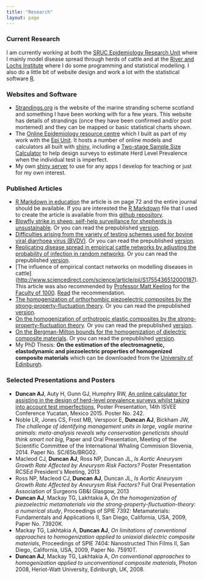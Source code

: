 ```yaml
---
title: "Research"
layout: page
---
```


### Current Research

I am currently working at both the [SRUC Epidemiology Research Unit](http://www.sruc.ac.uk/info/120249/epidemiology_research_unit) where I mainly model disease spread through herds of cattle and at the [River and Lochs Institute](http://www.uhi.ac.uk/en/research-enterprise/res-themes/environmental/rivers-and-lochs-institute) where I do some programming and statistical modelling. I also do a little bit of website design and work a lot with the statistical software [R](http://cran.r-project.org/).

### Websites and Software

- [Strandings.org](http://www.strandings.org) is the website of the marine stranding scheme scotland and something I have been working with for a few years. This website has details of strandings (once they have been confirmed and/or post mortemed) and they can be mapped or basic statistical charts shown. 
- The [Online Epidemiology resource centre](http://epidemiology.sruc.ac.uk) which I built as part of my work with the  [Epi Unit](http://www.sruc.ac.uk/info/120249/epidemiology_research_unit). It hosts a number of online models and calculators all built with [shiny](http://shiny.rstudio.com/), including a [Two-stage Sample Size Calculator](http://epidemiology.sruc.ac.uk/shiny/apps/Two-stageSampleSizeCalculator/) to help design surveys to estimate Herd Level Prevalence when the individual test is imperfect. 
- My own [shiny server](https://shiny.aj2duncan.com/) to use for any apps I develop for teaching or just for my own interest.
    

### Published Articles
- [R Markdown in education](http://www.scottishmathematicalcouncil.org/wp1/smc-publications/journals/) the article is on page 72 and the entire journal should be available. If you are interested the [R Markdown](https://rmarkdown.rstudio.com/) file that I used to create the article is available from this [github repository](https://github.com/aj2duncan/Rmd_Ed_Paper).
- [Blowfly strike in sheep: self-help surveillance for shepherds is unsustainable](http://veterinaryrecord.bmj.com/content/180/11/280.1.full). Or you can read the prepublished [version](http://openaccess.sruc.ac.uk/handle/11262/11171).
- [Difficulties arising from the variety of testing schemes used for bovine viral diarrhoea virus (BVDV)](http://veterinaryrecord.bmj.com/cgi/content/full/vr.103329). Or you can read the prepublished [version](http://openaccess.sruc.ac.uk/handle/11262/10928).
- [Replicating disease spread in empirical cattle networks by adjusting the probability of infection in random networks](http://www.sciencedirect.com/science/article/pii/S0040580914000653). Or you can read the prepublished [version](http://openaccess.sruc.ac.uk/bitstream/11262/10508/2/10508.pdf).
- [The influence of empirical contact networks on modelling diseases in cattle] (http://www.sciencedirect.com/science/article/pii/S1755436512000187). This article was also recommended by [Professor Matt Keeling](http://www2.warwick.ac.uk/fac/sci/maths/people/staff/matt_keeling/) for the [Faculty of 1000](http://f1000.com/about/whatis). [Read](http://f1000.com/717950095) the recommendation.
- [The homogenization of orthorhombic piezoelectric composites by the strong-property-fluctuation theory](http://iopscience.iop.org/1751-8121/42/16/165402). Or you can read the prepublished [version](http://arxiv.org/abs/0811.2387).
- [On the homogenization of orthotropic elastic composites by the strong-property-fluctuation theory](http://imamat.oxfordjournals.org/content/74/4/507.short?rss=1). Or you can read the prepublished [version](http://arxiv.org/abs/0810.5671).
- [On the Bergman-Milton bounds for the homogenization of dielectric composite materials](http://www.sciencedirect.com/science/article/pii/S0030401806011631</a>). Or you can read the prepublished [version](http://arxiv.org/abs/physics/0512008).
- My PhD Thesis: __On the estimation of the electromagnetic, elastodynamic and piezoelectric properties of homogenized composite materials__ which can be downloaded from the [University of Edinburgh](https://www.era.lib.ed.ac.uk/handle/1842/3871).


### Selected Presentations and Posters
- __Duncan AJ__, Auty H, Gunn GJ, Humphry RW, [An online calculator for assisting in the design of herd-level prevalence surveys whilst taking into account test imperfections](http://www.abstractsonline.com/Plan/ViewAbstract.aspx?sKey=909940c4-51e0-45b7-9577-46c7f25b2d9b&cKey=1ced8d75-5478-4b7f-81ea-f9fab912d764&mKey=6753aa4b-4efd-470c-b925-c66f22f0712c), Poster Presentation, 14th ISVEE Conference Yucatan, Mexico 2015. Poster No. 242.
- Noble LR, Jones CS, Frost MB, Verspoor E, __Duncan AJ__, Bickham JW, _The challenge of identifying management units in large, vagile marine animals: meta-analysis reveals why conservation geneticists should think smart not big_, Paper and Oral Presentation, Meeting of the Scientific Committee of the International Whaling Commision Slovenia, 2014. Paper No. SC/65b/BRG02.
- Macleod CJ, __Duncan AJ__, Ross NP, Duncan JL, _Is Aortic Aneurysm Growth Rate Affected by Aneurysm Risk Factors?_ Poster Presentation RCSEd President's Meeting, 2013
- Ross NP, Macleod CJ, __Duncan AJ__, Duncan JL, _Is Aortic Aneurysm Growth Rate Affected by Aneurysm Risk Factors?_ Full Oral Presentation Association of Surgeons GB&I Glasgow, 2013
- __Duncan AJ__, Mackay TG, Lakhtakia A, _On the homogenization of piezoelectric metamaterials via the strong-property-fluctuation-theory: a numerical study_, Proceedings of SPIE 7392: Metamaterials: Fundamentals and Applications II, San Diego, California, USA, 2009, Paper No. 73920K.
- Mackay TG, Lakhtakia A, __Duncan AJ__, _On limitations of conventional approaches to homogenization applied to uniaxial dielectric composite materials_, Proceedings of SPIE 7404: Nanostructed Thin Films II, San Diego, California, USA, 2009, Paper No. 75910T.
- __Duncan AJ__, Mackay TG, Lakhtakia A, _On conventional approaches to homogenization applied to unconventional composite materials_, Photon 2008, Heriot-Watt University, Edinburgh, UK, 2008.
